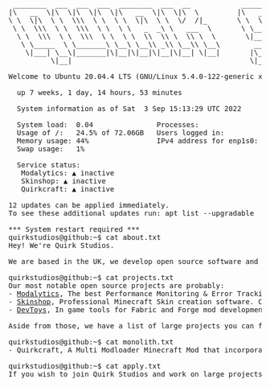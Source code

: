 <pre>
 ________  ___  ___  ___  ________  ___  __            ________  _________  ___  ___  ________  ___  ________  ________      
|\   __  \|\  \|\  \|\  \|\   __  \|\  \|\  \         |\   ____\|\___   ___\\  \|\  \|\   ___ \|\  \|\   __  \|\   ____\     
\ \  \|\  \ \  \\\  \ \  \ \  \|\  \ \  \/  /|_       \ \  \___|\|___ \  \_\ \  \\\  \ \  \_|\ \ \  \ \  \|\  \ \  \___|_    
 \ \  \\\  \ \  \\\  \ \  \ \   _  _\ \   ___  \       \ \_____  \   \ \  \ \ \  \\\  \ \  \ \\ \ \  \ \  \\\  \ \_____  \   
  \ \  \\\  \ \  \\\  \ \  \ \  \\  \\ \  \\ \  \       \|____|\  \   \ \  \ \ \  \\\  \ \  \_\\ \ \  \ \  \\\  \|____|\  \  
   \ \_____  \ \_______\ \__\ \__\\ _\\ \__\\ \__\        ____\_\  \   \ \__\ \ \_______\ \_______\ \__\ \_______\____\_\  \ 
    \|___| \__\|_______|\|__|\|__|\|__|\|__| \|__|       |\_________\   \|__|  \|_______|\|_______|\|__|\|_______|\_________\
          \|__|                                          \|_________|                                            \|_________|
                                                                                          
Welcome to Ubuntu 20.04.4 LTS (GNU/Linux 5.4.0-122-generic x86_64) on github.com

  up 7 weeks, 1 day, 14 hours, 53 minutes

  System information as of Sat  3 Sep 15:13:29 UTC 2022

  System load:  0.04               Processes:               179
  Usage of /:   24.5% of 72.06GB   Users logged in:         0
  Memory usage: 44%                IPv4 address for enp1s0: 192.168.0.64
  Swap usage:   1%

  Service status:
   Modalytics: ▲ inactive
   Skinshop: ▲ inactive
   Quirkcraft: ▲ inactive

12 updates can be applied immediately.
To see these additional updates run: apt list --upgradable

*** System restart required ***
quirkstudios@github:~$ cat about.txt
Hey! We're Quirk Studios.

We are based in the UK, we develop open source software and modifications for Minecraft.

quirkstudios@github:~$ cat projects.txt
Our most notable open source projects are probably:
- <a href="https://github.com/QuirkStudios/Modalytics">Modalytics</a>, The best Performance Monitoring & Error Tracking tool for Minecraft Mods and Plugins.
- <a href="https://github.com/QuirkStudios/Skinshop">Skinshop</a>, Professional Minecraft Skin creation software. Create stunning skins.
- <a href="https://github.com/QuirkStudios/DevToys">DevToys</a>, In game tools for Fabric and Forge mod development.

Aside from those, we have a list of large projects you can find on Curseforge and Modrinth.

quirkstudios@github:~$ cat monolith.txt
- Quirkcraft, A Multi Modloader Minecraft Mod that incorporates aspects of the Anime My Hero Academia into Minecraft.

quirkstudios@github:~$ cat apply.txt
If you wish to join Quirk Studios and work on large projects in teams using the latest experimental development tools and learn more on programming standards and CI/CD then go check out our website. <a href="https://quirkstudios.xyz">Quirk Studios</a>
</pre>
